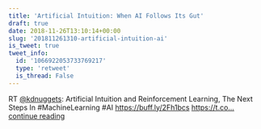 ```yaml
---
title: 'Artificial Intuition: When AI Follows Its Gut'
draft: true
date: 2018-11-26T13:10:14+00:00
slug: '201811261310-artificial-intuition-ai'
is_tweet: true
tweet_info:
  id: '1066922053733769217'
  type: 'retweet'
  is_thread: False
---
```




RT [@kdnuggets](https://x.com/kdnuggets): Artificial Intuition and Reinforcement Learning, The Next Steps In #MachineLearning #AI <https://buff.ly/2Fh1bcs> https://t.co… [continue reading](https://x.com/sytelus/status/1066922053733769217)
